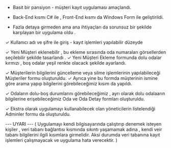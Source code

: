 + Basit bir pansiyon - müşteri kayıt uygulaması amaçlandı.

+ Back-End  kısmı C# ile , Front-End kısmı da Windows Form ile geliştirildi.

+ Fazla detaya girmeden ama ana ihtiyaçları da sorunsuz bir şekilde karşılayan bir uygulama oldu .

✓  Kullanıcı adı ve şifre ile giriş - kayıt işlemleri yapılabilir düzeyde  

✓  Yeni Müşteri eklenebilir , bu ekleme sırasında oda numaraları görsellerden seçilebilir şekilde tasarlandı . 
  ✓  Yeni Müşteri Ekleme formunda dolu odalar kırmızı , boş odalar yeşil renkte olacack şekilde ayarlandı.

✓  Müşterilerin bilgilerini güncelleme veya silme işlemlerinin yapılabileceği Müşteriler formu oluşturuldu.
  ✓  Ayrıca yine bu formda müşterinin ismine göre arama yapıp bilgilerini görebileceğimiz kısım da yapıldı.

✓  Odaların dolu-boş durumlarını görebileceğimiz , ayrı olarak dolu odalaarın bilgilerine erişebileceğimiz Oda ve Oda Detay formları oluşturuldu.

✓  Ekstra olarak uygulamayı kullanabilecek olan yöneticilerin listelendiği Adminler formu da oluşturuldu.

--- UYARI ---
( Uygulamayı kendi bilgisayarında çalıştırıp denemek isteyen kişiler , veri tabanı bağlantısı kısmında sıkıntı yaşamamak adına , kendi veir tabanı bilgilerini ilgili kısımlara girmelidir. 
Aksi durumda veri tabanına kayıt işlemleri çalışmayacak ve uygulama hata verecektir. )


